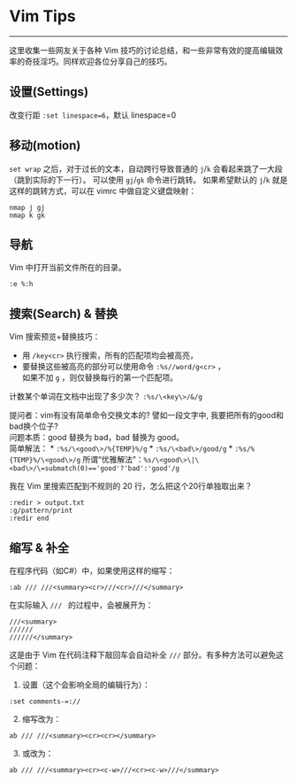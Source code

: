 
# Vim Tips

----

这里收集一些网友关于各种 Vim 技巧的讨论总结，和一些非常有效的提高编辑效率的奇技淫巧。同样欢迎各位分享自己的技巧。

## 设置(Settings)

改变行距 `:set linespace=6`，默认 linespace=0

## 移动(motion)

`set wrap` 之后，对于过长的文本，自动跨行导致普通的 `j`/`k` 会看起来跳了一大段（跳到实际的下一行）。
可以使用 `gj`/`gk` 命令进行跳转。
如果希望默认的 `j`/`k` 就是这样的跳转方式，可以在 vimrc 中做自定义键盘映射：
```
nmap j gj
nmap k gk
```

## 导航

Vim 中打开当前文件所在的目录。
```
:e %:h
```

## 搜索(Search) & 替换

Vim 搜索预览+替换技巧：
* 用 `/key<cr>` 执行搜索，所有的匹配项均会被高亮，
* 要替换这些被高亮的部分可以使用命令 `:%s//word/g<cr>` ，<br />
    如果不加 `g` ，则仅替换每行的第一个匹配项。

计数某个单词在文档中出现了多少次？
`:%s/\<key\>/&/g`

提问者：vim有没有简单命令交换文本的? 譬如一段文字中, 我要把所有的good和bad换个位子?<br />
问题本质：good 替换为 bad，bad 替换为 good。<br />
简单解法：
    * `:%s/\<good\>/%{TEMP}%/g`
    * `:%s/\<bad\>/good/g`
    * `:%s/%{TEMP}%/\<good\>/g`
所谓“优雅解法”：`%s/\<good\>\|\<bad\>/\=submatch(0)=='good'?'bad':'good'/g`

我在 Vim 里搜索匹配到不规则的 20 行，怎么把这个20行单独取出来？
```
:redir > output.txt
:g/pattern/print
:redir end
```

## 缩写 & 补全

在程序代码（如C#）中，如果使用这样的缩写：
```
:ab /// ///<summary><cr>///<cr>///</summary>
```
在实际输入 `/// ` 的过程中，会被展开为：
```
///<summary>
//////
//////</summary>
```
这是由于 Vim 在代码注释下敲回车会自动补全 `///` 部分。有多种方法可以避免这个问题：
1. 设置（这个会影响全局的编辑行为）：
```
:set comments-=://
```
2. 缩写改为：
```
ab /// ///<summary><cr><cr></summary>
```
3. 或改为：
```
ab /// ///<summary><cr><c-w>///<cr><c-w>///</summary>
```
